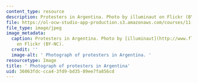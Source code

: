```yaml
---
content_type: resource
description: Protesters in Argentina. Photo by illuminaut on Flickr (BY-NC).
file: https://ol-ocw-studio-app-production.s3.amazonaws.com/courses/11-302j-urban-design-politics-spring-2010/36063fdccca43fd9bd3589ee7fa856cd_11-302js10.jpg
file_type: image/jpeg
image_metadata:
  caption: Protesters in Argentina. Photo by [illuminaut](http://www.flickr.com/photos/illuminaut/3385430304/)
    on Flickr (BY-NC).
  credit: ''
  image-alt: ' Photograph of protesters in Argentina. '
resourcetype: Image
title: ' Photograph of protesters in Argentina'
uid: 36063fdc-cca4-3fd9-bd35-89ee7fa856cd
---
```

